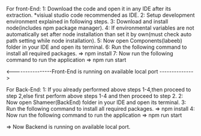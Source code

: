 For front-End:
  1: Download the code and open it in any IDE after its extraction. *visiual studio code recommended as IDE.
  2: Setup development environment explained in following steps.
  3: Download and install node(includes npm package manager).
  4: If environmental variables are not automatically set after node installation than set it by own(must check auto path setting while node installation).
  5: Now open Components(labeeb) folder in your IDE and open its terminal.
  6: Run the following command to install all required packages.
  => npm install
  7: Now run the following command to run the application
  => npm run start

<----------------Front-End is running on available local port -------------->

For Back-End:
  1: If you already performed above steps 1-4,then proceed to step 2,else first perform above steps 1-4 and then proceed to step 2.
  2: Now open Shameer(BackEnd) folder in your IDE and open its terminal.
  3: Run the following command to install all required packages.
  => npm install
  4: Now run the following command to run the application
  => npm run start

=> Now Backend is running on available local port.

